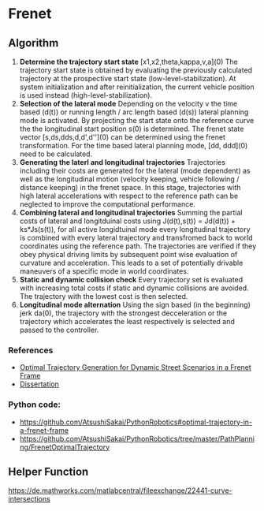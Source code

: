 # Frenet

## Algorithm

1. **Determine the trajectory start state** \[x1,x2,theta,kappa,v,a\](0)
The trajectory start state is obtained by evaluating the previously calculated trajectory
at the prospective start state (low-level-stabilization). 
At system initialization and after reinitialization, the current vehicle 
position is used instead (high-level-stabilization).
2. **Selection of the lateral mode**
Depending on the velocity v the time based (d(t)) or running length / arc length based (d(s))
lateral planning mode is activated. By projecting the start state onto the reference curve the
the longitudinal start position s(0) is determined. The frenet state vector 
\[s,ds,dds,d,d',d''\](0) can be determined using the frenet transformation.
For the time based lateral planning mode, \[dd, ddd\](0) need to be calculated.
3. **Generating the laterl and longitudinal trajectories**
Trajectories including their costs are generated for the lateral (mode dependent) 
as well as the longitudinal motion (velocity keeping, vehicle following / distance keeping) in the frenet space.
In this stage, trajectories with high lateral accelerations with respect to the reference
path can be neglected to improve the computational performance.
4. **Combining lateral and longitudinal trajectories**
Summing the partial costs of lateral and longitduinal costs using
J(d(t),s(t)) = Jd(d(t)) + ks*Js(s(t)), for all active longidtuinal mode every
longitudinal trajectory is combined with every lateral trajectory and transfromed
back to world coordinates using the reference path. The trajectories are verified if they obey physical driving limits by
subsequent point wise evaluation of curvature and acceleration. 
This leads to a set of potentially drivable maneuvers of a specific mode in world coordinates.
5. **Static and dynamic collision check**
Every trajectory set is evaluated with increasing total costs if static and dynamic 
collisions are avoided. The trajectory with the lowest cost is then selected.
6. **Longitudinal mode alternation**
Using the sign based (in the beginning) jerk da(0), the trajectory with the
strongest decceleration or the trajectory which accelerates the least respectively 
is selected and passed to the controller.

### References

- [Optimal Trajectory Generation for Dynamic Street Scenarios in a Frenet Frame](https://www.researchgate.net/profile/Moritz_Werling/publication/224156269_Optimal_Trajectory_Generation_for_Dynamic_Street_Scenarios_in_a_Frenet_Frame/links/54f749df0cf210398e9277af.pdf)
- [Dissertation](https://www.ksp.kit.edu/download/1000021738)

### Python code:

- https://github.com/AtsushiSakai/PythonRobotics#optimal-trajectory-in-a-frenet-frame
- https://github.com/AtsushiSakai/PythonRobotics/tree/master/PathPlanning/FrenetOptimalTrajectory


## Helper Function

https://de.mathworks.com/matlabcentral/fileexchange/22441-curve-intersections
